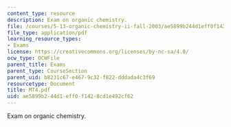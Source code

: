 ```yaml
---
content_type: resource
description: Exam on organic chemistry.
file: /courses/5-13-organic-chemistry-ii-fall-2003/ae5899b244d1eff0f1428cd1e492cf62_MT4.pdf
file_type: application/pdf
learning_resource_types:
- Exams
license: https://creativecommons.org/licenses/by-nc-sa/4.0/
ocw_type: OCWFile
parent_title: Exams
parent_type: CourseSection
parent_uid: b8231c67-e467-9c32-f822-dddada4c3f69
resourcetype: Document
title: MT4.pdf
uid: ae5899b2-44d1-eff0-f142-8cd1e492cf62
---
```

Exam on organic chemistry.